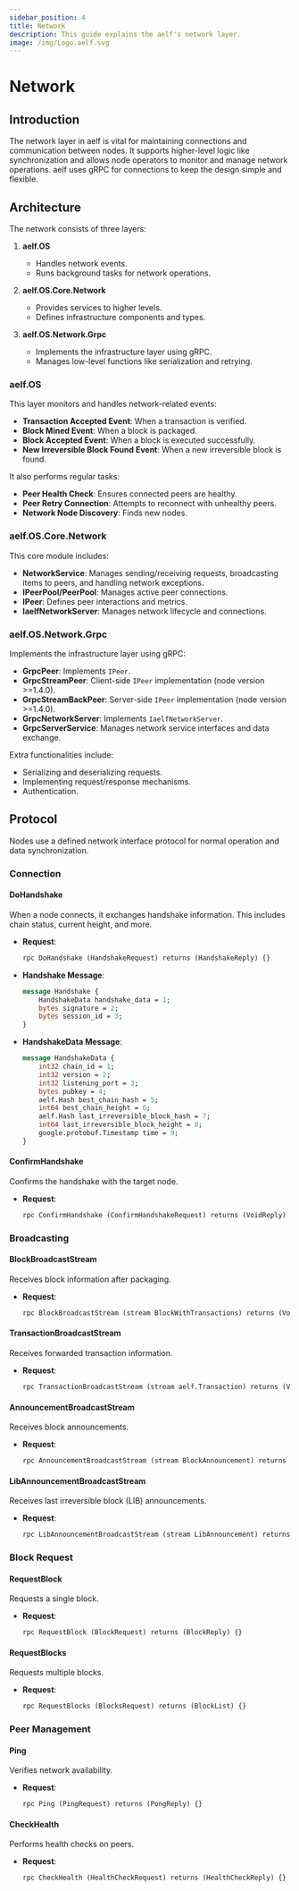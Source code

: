 ```yaml
---
sidebar_position: 4
title: Network
description: This guide explains the aelf's network layer. 
image: /img/Logo.aelf.svg
---
```


# Network

## Introduction
The network layer in aelf is vital for maintaining connections and communication between nodes. It supports higher-level logic like synchronization and allows node operators to monitor and manage network operations. aelf uses gRPC for connections to keep the design simple and flexible.

## Architecture
The network consists of three layers:

1. **aelf.OS**
   - Handles network events.
   - Runs background tasks for network operations.

2. **aelf.OS.Core.Network**
   - Provides services to higher levels.
   - Defines infrastructure components and types.

3. **aelf.OS.Network.Grpc**
   - Implements the infrastructure layer using gRPC.
   - Manages low-level functions like serialization and retrying.

### aelf.OS
This layer monitors and handles network-related events:
- **Transaction Accepted Event**: When a transaction is verified.
- **Block Mined Event**: When a block is packaged.
- **Block Accepted Event**: When a block is executed successfully.
- **New Irreversible Block Found Event**: When a new irreversible block is found.

It also performs regular tasks:
- **Peer Health Check**: Ensures connected peers are healthy.
- **Peer Retry Connection**: Attempts to reconnect with unhealthy peers.
- **Network Node Discovery**: Finds new nodes.

### aelf.OS.Core.Network
This core module includes:
- **NetworkService**: Manages sending/receiving requests, broadcasting items to peers, and handling network exceptions.
- **IPeerPool/PeerPool**: Manages active peer connections.
- **IPeer**: Defines peer interactions and metrics.
- **IaelfNetworkServer**: Manages network lifecycle and connections.

### aelf.OS.Network.Grpc
Implements the infrastructure layer using gRPC:
- **GrpcPeer**: Implements `IPeer`.
- **GrpcStreamPeer**: Client-side `IPeer` implementation (node version >=1.4.0).
- **GrpcStreamBackPeer**: Server-side `IPeer` implementation (node version >=1.4.0).
- **GrpcNetworkServer**: Implements `IaelfNetworkServer`.
- **GrpcServerService**: Manages network service interfaces and data exchange.

Extra functionalities include:
- Serializing and deserializing requests.
- Implementing request/response mechanisms.
- Authentication.

## Protocol
Nodes use a defined network interface protocol for normal operation and data synchronization.

### Connection

#### DoHandshake
When a node connects, it exchanges handshake information. This includes chain status, current height, and more.

- **Request**: 
    ```proto
    rpc DoHandshake (HandshakeRequest) returns (HandshakeReply) {}
    ```
- **Handshake Message**:
    ```proto
    message Handshake {
        HandshakeData handshake_data = 1;
        bytes signature = 2;
        bytes session_id = 3;
    }
    ```
- **HandshakeData Message**:
    ```proto
    message HandshakeData {
        int32 chain_id = 1;
        int32 version = 2;
        int32 listening_port = 3;
        bytes pubkey = 4;
        aelf.Hash best_chain_hash = 5;
        int64 best_chain_height = 6;
        aelf.Hash last_irreversible_block_hash = 7;
        int64 last_irreversible_block_height = 8;
        google.protobuf.Timestamp time = 9;
    }
    ```

#### ConfirmHandshake
Confirms the handshake with the target node.
- **Request**:
    ```proto
    rpc ConfirmHandshake (ConfirmHandshakeRequest) returns (VoidReply) {}
    ```

### Broadcasting

#### BlockBroadcastStream
Receives block information after packaging.
- **Request**:
    ```proto
    rpc BlockBroadcastStream (stream BlockWithTransactions) returns (VoidReply) {}
    ```

#### TransactionBroadcastStream
Receives forwarded transaction information.
- **Request**:
    ```proto
    rpc TransactionBroadcastStream (stream aelf.Transaction) returns (VoidReply) {}
    ```

#### AnnouncementBroadcastStream
Receives block announcements.
- **Request**:
    ```proto
    rpc AnnouncementBroadcastStream (stream BlockAnnouncement) returns (VoidReply) {}
    ```

#### LibAnnouncementBroadcastStream
Receives last irreversible block (LIB) announcements.
- **Request**:
    ```proto
    rpc LibAnnouncementBroadcastStream (stream LibAnnouncement) returns (VoidReply) {}
    ```

### Block Request

#### RequestBlock
Requests a single block.
- **Request**:
    ```proto
    rpc RequestBlock (BlockRequest) returns (BlockReply) {}
    ```

#### RequestBlocks
Requests multiple blocks.
- **Request**:
    ```proto
    rpc RequestBlocks (BlocksRequest) returns (BlockList) {}
    ```

### Peer Management

#### Ping
Verifies network availability.
- **Request**:
    ```proto
    rpc Ping (PingRequest) returns (PongReply) {}
    ```

#### CheckHealth
Performs health checks on peers.
- **Request**:
    ```proto
    rpc CheckHealth (HealthCheckRequest) returns (HealthCheckReply) {}
    ```